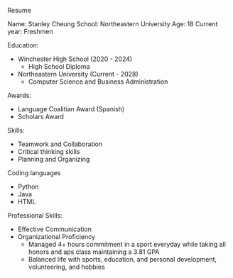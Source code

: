 Resume

Name: Stanley Cheung
School: Northeastern University
Age: 18
Current year: Freshmen

Education:
- Winchester High School (2020 - 2024)
    - High School Diploma
- Northeastern University (Current - 2028)
    - Computer Science and Business Administration


Awards:
- Language Coalitian Award (Spanish)
- Scholars Award


Skills:
- Teamwork and Collaboration
- Critical thinking skills
- Planning and Organizing

Coding languages
- Python
- Java
- HTML


Professional Skills:
- Effective Communication
- Organizational Proficiency
    - Managed 4+ hours commitment in a sport everyday while taking all honors and aps class maintaining a 3.81 GPA
    - Balanced life with sports, education, and personal development, volunteering, and hobbies



